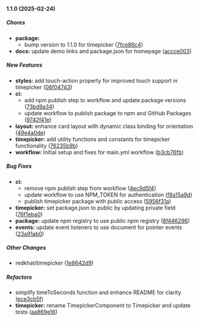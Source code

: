 #### 1.1.0 (2025-02-24)

##### Chores

* **package:**
  *  bump version to 1.1.0 for timepicker ([7fce86c4](https://github.com/redkhat/timepicker/commit/7fce86c47b2fd382c76e8cb4c5f18e09715bf4f1))
* **docs:**  update demo links and package.json for homepage ([accce003](https://github.com/redkhat/timepicker/commit/accce0036e0535d825ccaa16b91e56146f488718))

##### New Features

* **styles:**  add touch-action property for improved touch support in timepicker ([06f04743](https://github.com/redkhat/timepicker/commit/06f047430cef507a0a88402fe45c0279e2ca60b9))
* **ci:**
  *  add npm publish step to workflow and update package versions ([73bd9a34](https://github.com/redkhat/timepicker/commit/73bd9a3417716b3c61e0e64fa7f56de14aa41508))
  *  update workflow to publish package to npm and GitHub Packages ([9742f41e](https://github.com/redkhat/timepicker/commit/9742f41e7bb37aa02bc7284d6cb5ac53e2a6bff9))
* **layout:**  enhance card layout with dynamic class binding for orientation ([49e4a0de](https://github.com/redkhat/timepicker/commit/49e4a0dee5bb13251b8d25998ea6d5423a5bfe4d))
* **timepicker:**  add utility functions and constants for timepicker functionality ([76235b9b](https://github.com/redkhat/timepicker/commit/76235b9b6c542ab1a6bc8aef4c25a9a92595ea66))
* **workflow:**  Initial setup and fixes for main.yml workflow ([b3cb76fb](https://github.com/redkhat/timepicker/commit/b3cb76fb853475510fccf8cd436e961082ac6411))

##### Bug Fixes
* **ci:**
  *  remove npm publish step from workflow ([4ec9d5f4](https://github.com/redkhat/timepicker/commit/4ec9d5f4b7a8a27792a09c432cd64f2048b73556))
  *  update workflow to use NPM_TOKEN for authentication ([f8a15a9d](https://github.com/redkhat/timepicker/commit/f8a15a9d7b4c3251d2f990d40fe6bb4363e4e903))
  *  publish timepicker package with public access ([5956f31a](https://github.com/redkhat/timepicker/commit/5956f31a50c08961b28d90e0f064172547a9cfc0))
* **timepicker:**  set package.json to public by updating private field ([76f1eba0](https://github.com/redkhat/timepicker/commit/76f1eba03cab3b2a6d9e32f5a60782893b180fa7))
* **package:**  update npm registry to use public npm registry ([8f446296](https://github.com/redkhat/timepicker/commit/8f446296ff370bf60aa6ca6e49cc84612eb7c04a))
* **events:**  update event listeners to use document for pointer events ([23a91ab0](https://github.com/redkhat/timepicker/commit/23a91ab0eaf2f799be91bdd5a16b873d6202a2ab))

##### Other Changes

* redkhat/timepicker ([1e8642d9](https://github.com/redkhat/timepicker/commit/1e8642d930a20d93fb9a89434157350a24a813bc))

##### Refactors

*  simplify timeToSeconds function and enhance README for clarity ([ece3cb5f](https://github.com/redkhat/timepicker/commit/ece3cb5fad6eb288c1c6c64f0ec028786dd286fa))
* **timepicker:**  rename TimepickerComponent to Timepicker and update tests ([aa869e16](https://github.com/redkhat/timepicker/commit/aa869e16c988ccfa12db7e976cb961c6b34bb3a0))

